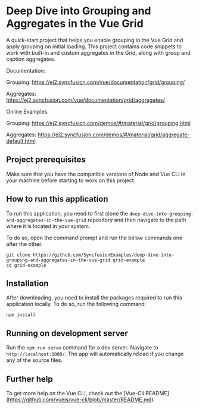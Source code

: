 # Deep Dive into Grouping and Aggregates in the Vue Grid

A quick-start project that helps you enable grouping in the Vue Grid and apply grouping on initial loading. This project contains code snippets to work with built-in and custom aggregates in the Grid, along with group and caption aggregates.   

Documentation:

Grouping: https://ej2.syncfusion.com/vue/documentation/grid/grouping/

Aggregates: https://ej2.syncfusion.com/vue/documentation/grid/aggregates/

Online Examples: 

Grouping: https://ej2.syncfusion.com/demos/#/material/grid/grouping.html

Aggregates: https://ej2.syncfusion.com/demos/#/material/grid/aggregate-default.html

## Project prerequisites

Make sure that you have the compatible versions of Node and Vue CLI in your machine before starting to work on this project.

## How to run this application

To run this application, you need to first clone the `deep-dive-into-grouping-and-aggregates-in-the-vue-grid` repository and then navigate to the path where it is located in your system.

To do so, open the command prompt and run the below commands one after the other.

```
git clone https://github.com/SyncfusionExamples/deep-dive-into-grouping-and-aggregates-in-the-vue-grid grid-example
cd grid-example
```

## Installation

After downloading, you need to install the packages required to run this application locally. To do so, run the following command:

```
npm install
```

## Running on development server

Run the `npm run serve` command for a dev server. Navigate to `http://localhost:8080/`. The app will automatically reload if you change any of the source files.

## Further help

To get more help on the Vue CLI, check out the [Vue-Cli README] (https://github.com/vuejs/vue-cli/blob/master/README.md).
